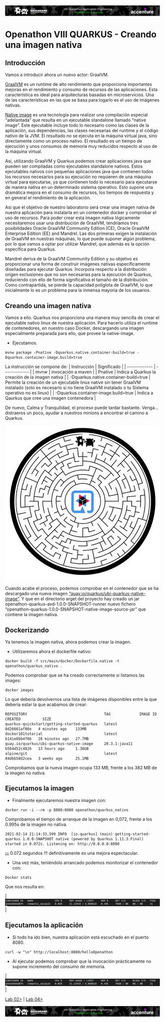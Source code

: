 <p align="center">
    <img src="../resources/header_viii.png">
</p>

# Openathon VIII QUARKUS - Creando una imagen nativa

## Introducción

Vamos a introducir ahora un nuevo actor: GraalVM. 

[GraalVM](https://www.graalvm.org/why-graalvm/) es un runtime de alto rendimiento que proporciona importantes mejoras en el rendimiento y consumo de recursos de las aplicaciones. Esta característica es ideal para arquitecturas basadas en microservicios. Una de las características en las que se basa para logarlo es el uso de imágenes nativas.

[Native image](https://www.graalvm.org/reference-manual/native-image/) es una tecnología para realizar una compilación especial “adelantada” que resulta en un ejecutable standalone llamado “native image”. Este ejecutable incluye todo lo necesario como las clases de la aplicación, sus dependencias, las clases necesarias del runtime y el código nativo de la JVM. El resultado no se ejecuta en la máquina virtual java, sino directamente como un proceso nativo. El resultado es un tiempo de ejecución y unos consumos de memoria muy reducidos respecto al uso de la máquina virtual.

Así, utilizando GraalVM y Quarkus podemos crear aplicaciones java que pueden ser compiladas como ejecutables standalone nativos. Estos ejecutables nativos con pequeñas aplicaciones java que contienen todos los recursos necesarios para su ejecución no requieren de una máquina virtual para ejecutarse, ya que contienen todo lo necesario para ejecutarse de manera nativa en un determinado sistema operativo. Esto supone una dramática mejora en el consumo de recursos, los tiempos de respuesta y en general el rendimiento de la aplicación.

Así que el objetivo de nuestro laboratorio será crear una imagen nativa de nuestra aplicación para instalarla en un contenedor docker y comprobar el uso de recursos. Para poder crear esta imagen nativa lógicamente necesitaremos usar una distribución de GraalVM, tendríamos tres posibilidades Oracle GraalVM Community Edition (CE), Oracle GraalVM Enterprise Edition (EE) and Mandrel. Las dos primeras exigen la instalación de GraalVM en nuestras máquinas, lo que puede suponer algún problema, por lo que vamos a optar por utilizar Mandrel, que además es la opción específica para Quarkus.

Mandrel deriva de la GraalVM Community Edition y su objetivo es proporcionar una forma de construir imágenes nativas específicamente diseñadas para ejecutar Quarkus. Incorpora respecto a la distribución origen exclusiones que no son necesarias para la ejecución de Quarkus, reduciendo con ello de forma significativa el tamaño de la distribución. Como contrapartida, se pierde la capacidad políglota de GraalVM, lo que inicialmente lo es un problema para la inmensa mayoría de los usuarios.

## Creando una imagen nativa

Vamos a ello. Quarkus nos proporciona una manera muy sencilla de crear el ejecutable nativo linux de nuestra aplicación. Para hacerlo utiliza el runtime de contenedores, en nuestro caso Docker, descargando una imagen especialmente preparada para ello, que provee la native-image.

- Ejecutamos.
```console
mvnw package -Pnative -Dquarkus.native.container-build=true -Dquarkus.container-image.build=true
```
La instrucción se compone de:
| Instrucción | Significado |
| ------------- | ------------- |
| mvnw  | invocación a maven |
| Pnative   | Indica a Quarkus la creación de la imagen nativa |
| -Dquarkus.native.container-build=true  | Permite la creación de un ejecutable linux native sin tener GraalVM instalado (solo es necesario si no tiene GraalVM instalado o tu Sistema operativo no es linux) |
| -Dquarkus.container-image.build=true  | Indica a Qaurkus que cree una imagen contenedora |

De nuevo, Calma y Tranquilidad, el proceso puede tardar bastante. Venga... distraeros un poco, ayudar a nuestros minions a encontrar el camino a Quarkus.

<img src="../resources/laberinto.png">

Cuando acabe el proceso, podemos comprobar en el contenedor que se ha descargado una nueva imagen [“quay.io/quarkus/ubi-quarkus-native-image”](https://quay.io/repository/quarkus/ubi-quarkus-native-image?tab=info). Y que en el directorio arget del proyecto hay creado un jar openathon-quarkus-avd-1.0.0-SNAPSHOT-runner nuevo fichero “openathon-quarkus-1.0.0-SNAPSHOT-native-image-source-jar” que contiene la imagen nativa.

## Dockerizando

Ya tenemos la imagen nativa, ahora podemos crear la imagen.

- Utilizaremos ahora el dockerfile nativo:
```console
docker build -f src/main/docker/Dockerfile.native -t openathon/quarkus_nativo .
```

Podemos comprobar que se ha creado correctamente si listamos las images:
```console
docker images
```

Lo que debería devolvernos una lista de imágenes disponibles entre la que debería estar la que acabamos de crear:
```console
REPOSITORY                                   TAG             IMAGE ID       CREATED          SIZE
quarkus-quickstart/getting-started-quarkus   latest          8d26661af86e   4 minutes ago    133MB
docker101tutorial                            latest          b141e8bb4f86   28 minutes ago   27.7MB
quay.io/quarkus/ubi-quarkus-native-image     20.3.1-java11   b564d52c4826   13 hours ago     1.38GB
alpine/git                                   latest          04dbb58d2cea   3 weeks ago      25.1MB
```

Comprobamos que la nueva imagen ocupa 133 MB, frente a los 382 MB de la imagen no nativa.

## Ejecutamos la imagen

- Finalmente ejecutaremos nuestra imagen con:
```console
docker run -i --rm -p 8080:8080 openathon/quarkus_nativo
```

Comprobamos el tiempo de arranque de la imagen en 0,072, frente a los 0.995s de la imagen no nativa.
```console
2021-02-14 21:14:33,599 INFO  [io.quarkus] (main) getting-started-quarkus 1.0.0-SNAPSHOT native (powered by Quarkus 1.11.3.Final) started in 0.072s. Listening on: http://0.0.0.0:8080
```

¡¡¡ 0.072 segundos !!! definitivamente es una mejora espectacular.

- Una vez más, teniéndolo arrancado podemos monitorizar el contenedor con:
```console
Docker stats
```

Que nos resulta en:

| <img src="../resources/img04.png"> |

## Ejecutamos la aplicación

- Si todo ha ido bien, nuestra aplicación está escuchado en el puerto 8080.
```console
curl -w "\n" http://localhost:8080/helloOpenathon
```

- Al ejecutar podemos comprobar que la invocación prácticamente no supone incremento del consumo de memoria.

| <img src="../resources/img05.png"> |


[Lab 02>](../lab-02) | [Lab 04>](../lab-04) 

<p align="center">
    <img src="../resources/header_viii.png">
</p>